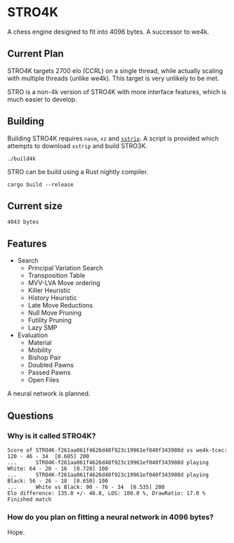 # STRO4K
A chess engine designed to fit into 4096 bytes. A successor to we4k.

## Current Plan
STRO4K targets 2700 elo (CCRL) on a single thread, while actually scaling with multiple threads (unlike we4k). This target is very unlikely to be met.

STRO is a non-4k version of STRO4K with more interface features, which is much easier to develop.

## Building
Building STRO4K requires `nasm`, `xz` and [`sstrip`](https://github.com/aunali1/super-strip). A script is provided which attempts to download `sstrip` and build STRO3K.

```
./build4k
```

STRO can be build using a Rust nightly compiler.
```
cargo build --release
```

## Current size
```
4043 bytes
```
## Features
* Search
    * Principal Variation Search
    * Transposition Table
    * MVV-LVA Move ordering
    * Killer Heuristic
    * History Heuristic
    * Late Move Reductions
    * Null Move Pruning
    * Futility Pruning
    * Lazy SMP
* Evaluation
    * Material
    * Mobility
    * Bishop Pair
    * Doubled Pawns
    * Passed Pawns
    * Open Files

A neural network is planned.

## Questions
### Why is it called STRO4K?
```
Score of STRO4K-f261aa061f4626d48f923c19961ef040f343980d vs we4k-tcec: 120 - 46 - 34  [0.685] 200
...      STRO4K-f261aa061f4626d48f923c19961ef040f343980d playing White: 64 - 20 - 16  [0.720] 100
...      STRO4K-f261aa061f4626d48f923c19961ef040f343980d playing Black: 56 - 26 - 18  [0.650] 100
...      White vs Black: 90 - 76 - 34  [0.535] 200
Elo difference: 135.0 +/- 46.8, LOS: 100.0 %, DrawRatio: 17.0 %
Finished match
```

### How do you plan on fitting a neural network in 4096 bytes?
Hope.
